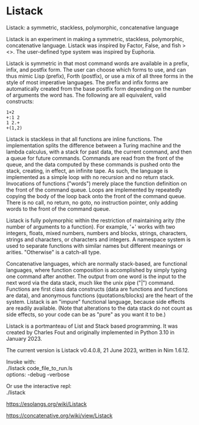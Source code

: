 # Listack
Listack: a symmetric, stackless, polymorphic, concatenative language

Listack is an experiment in making a symmetric, stackless, polymorphic, concatenative language. Listack was inspired by Factor, False, and fish ><>.  The user-defined type system was inspired by Euphoria.

Listack is symmetric in that most command words are available in a prefix, infix, and postfix form. The user can choose which forms to use, and can thus mimic Lisp (prefix), Forth (postfix), or use a mix of all three forms in the style of most imperative languages. The prefix and infix forms are automatically created from the base postfix form depending on the number of arguments the word has. The following are all equivalent, valid constructs:

    1+2
    +:1 2
    1 2.+
    +(1,2)

Listack is stackless in that all functions are inline functions.  The implementation splits the difference between a Turing machine and the lambda calculus, with a stack for past data, the current command, and then a queue for future commands. Commands are read from the front of the queue, and the data computed by these commands is pushed onto the stack, creating, in effect, an infinite tape. As such, the language is implemented as a simple loop with no recursion and no return stack. Invocations of functions ("words") merely place the function definition on the front of the command queue. Loops are implemented by repeatedly copying the body of the loop back onto the front of the command queue. There is no call, no return, no goto, no instruction pointer, only adding words to the front of the command queue.

Listack is fully polymorphic within the restriction of maintaining arity (the number of arguments to a function).  For example, '+' works with two integers, floats, mixed numbers, numbers and blocks, strings, characters, strings and characters, or characters and integers.  A namespace system is used to separate functions with similar names but different meanings or arities.  "Otherwise" is a catch-all type.

Concatenative languages, which are normally stack-based, are functional languages, where function composition is accomplished by simply typing one command after another. The output from one word is the input to the next word via the data stack, much like the unix pipe ("|") command.  Functions are first class data constructs (data are functions and functions are data), and anonymous functions (quotations/blocks) are the heart of the system.  Listack is an "impure" functional language, because side effects are readily available.  (Note that alterations to the data stack do not count as side effects, so your code can be as "pure" as you want it to be.)

Listack is a portmanteau of List and Stack based programming. It was created by Charles Fout and originally implemented in Python 3.10 in January 2023.

The current version is Listack v0.4.0.8, 21 June 2023, written in Nim 1.6.12.

Invoke with:  
  ./listack code_file_to_run.ls  
options: -debug -verbose

Or use the interactive repl:    
  ./listack


https://esolangs.org/wiki/Listack

https://concatenative.org/wiki/view/Listack
